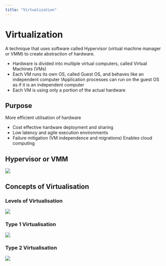 ```yaml
---
title: "Virtualization"
---
```

# Virtualization
A technique that uses software called Hypervisor (virtual machine manager or VMM) to create abstraction of hardware.
- Hardware is divided into multiple virtual computers, called Virtual Machines (VMs) 
- Each VM runs its own OS, called Guest OS, and behaves like an independent computer !Application processes can run on the guest OS as if it is an independent computer
- Each VM is using only a portion of the actual hardware
## Purpose
More efficient utilisation of hardware
- Cost effective hardware deployment and sharing
- Low latency and agile execution environments
- Failure mitigation (VM independence and migrations)
Enables cloud computing
## Hypervisor or VMM
![](https://i.imgur.com/2vMsigo.png)
## Concepts of Virtualisation
### Levels of Virtualisation
![](https://i.imgur.com/unqLkRu.png)
### Type 1 Virtualisation
![](https://i.imgur.com/nTeDxCI.png)
### Type 2 Virtualisation
![](https://i.imgur.com/iVkL8Rv.png)

